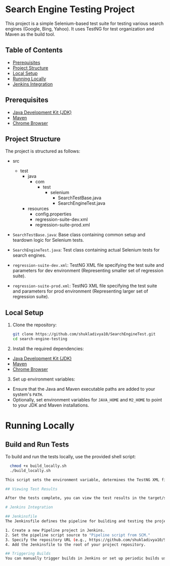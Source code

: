 # Search Engine Testing Project

This project is a simple Selenium-based test suite for testing various search engines (Google, Bing, Yahoo). It uses TestNG for test organization and Maven as the build tool.

## Table of Contents

- [Prerequisites](#prerequisites)
- [Project Structure](#project-structure)
- [Local Setup](#local-setup)
- [Running Locally](#running-locally)
- [Jenkins Integration](#jenkins-integration)

## Prerequisites

- [Java Development Kit (JDK)](https://www.oracle.com/java/technologies/javase-downloads.html)
- [Maven](https://maven.apache.org/download.cgi)
- [Chrome Browser](https://www.google.com/chrome/)

## Project Structure

The project is structured as follows:
- src
  - test
    - java
      - com
        - test
          - selenium
            - SearchTestBase.java
            - SearchEngineTest.java
    - resources
      - config.properties
      - regression-suite-dev.xml
      - regression-suite-prod.xml

- `SearchTestBase.java`: Base class containing common setup and teardown logic for Selenium tests.
- `SearchEngineTest.java`: Test class containing actual Selenium tests for search engines.
- `regression-suite-dev.xml`: TestNG XML file specifying the test suite and parameters for dev environment (Representing smaller set of regression suite).
- `regression-suite-prod.xml`: TestNG XML file specifying the test suite and parameters for prod environment (Representing larger set of regression suite).

## Local Setup

1. Clone the repository:

   ```bash
   git clone https://github.com/shukladivya10/SearchEngineTest.git
   cd search-engine-testing

2. Install the required dependencies:

- [Java Development Kit (JDK)](https://www.oracle.com/java/technologies/javase-downloads.html)
- [Maven](https://maven.apache.org/download.cgi)
- [Chrome Browser](https://www.google.com/chrome/)

3. Set up environment variables:

- Ensure that the Java and Maven executable paths are added to your system's `PATH`.
- Optionally, set environment variables for `JAVA_HOME` and `M2_HOME` to point to your JDK and Maven installations.

# Running Locally

## Build and Run Tests

To build and run the tests locally, use the provided shell script:

  ```bash
    chmod +x build_locally.sh
    ./build_locally.sh

This script sets the environment variable, determines the TestNG XML file based on the environment, and then checks if the file exists before running the Maven build and test command.

## Viewing Test Results

After the tests complete, you can view the test results in the target/surefire-reports directory. Open the generated HTML reports in your browser.

# Jenkins Integration

## Jenkinsfile
The Jenkinsfile defines the pipeline for building and testing the project in Jenkins. Ensure that you have Jenkins set up with the necessary plugins and configurations.

1. Create a new Pipeline project in Jenkins.
2. Set the pipeline script source to "Pipeline script from SCM."
3. Specify the repository URL (e.g., https://github.com/shukladivya10/SearchEngineTest.git).
4. Add the Jenkinsfile to the root of your project repository.

## Triggering Builds
You can manually trigger builds in Jenkins or set up periodic builds using the Jenkins scheduling feature.
